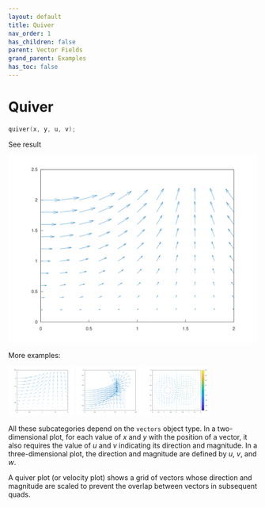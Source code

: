 ```yaml
---
layout: default
title: Quiver
nav_order: 1
has_children: false
parent: Vector Fields
grand_parent: Examples
has_toc: false
---
```

# Quiver

```cpp
quiver(x, y, u, v);
```


See result

[![example_quiver_1](../vector_fields/quiver/quiver_1.svg)](https://github.com/alandefreitas/matplotplusplus/blob/master/examples/vector_fields/quiver/quiver_1.cpp)

More examples:
    
[![example_quiver_2](../vector_fields/quiver/quiver_2_thumb.png)](https://github.com/alandefreitas/matplotplusplus/blob/master/examples/vector_fields/quiver/quiver_2.cpp)  [![example_quiver_3](../vector_fields/quiver/quiver_3_thumb.png)](https://github.com/alandefreitas/matplotplusplus/blob/master/examples/vector_fields/quiver/quiver_3.cpp)  [![example_quiver_4](../vector_fields/quiver/quiver_4_thumb.png)](https://github.com/alandefreitas/matplotplusplus/blob/master/examples/vector_fields/quiver/quiver_4.cpp)


All these subcategories depend on the `vectors` object type. In a two-dimensional plot, for each value of $x$ and $y$ with the position of a vector, it also requires the value of $u$ and $v$ indicating its direction and magnitude. In a three-dimensional plot, the direction and magnitude are defined by $u$, $v$, and $w$.


A quiver plot (or velocity plot) shows a grid of vectors whose direction and magnitude are scaled to prevent the overlap between vectors in subsequent quads. 



